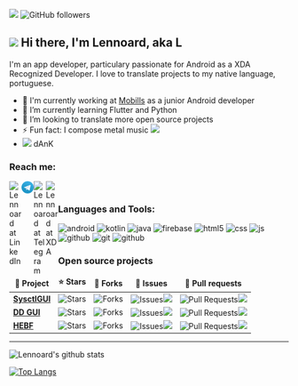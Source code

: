   ![](http://estruyf-github.azurewebsites.net/api/VisitorHit?user=Lennoard&countColorcountColor&countColor=%232979ff)  ![GitHub followers](https://img.shields.io/github/followers/Lennoard?label=Follow&style=social)
<h2><img src="https://emojis.slackmojis.com/emojis/images/1520808873/3643/cool-doge.gif?1520808873" width="30"/> Hi there, I'm Lennoard, aka L</h2>
I'm an app developer, particulary passionate for Android as a XDA Recognized Developer. I love to translate projects to my native language, portuguese.

<ul>
<li> 🔨 I'm currently working at <a href="https://www.mobills.com.br/">Mobills</a> as a junior Android developer</li>
<li> 🌱 I’m currently learning Flutter and Python</li>
<li> 👯 I’m looking to translate more open source projects</li>
<li> ⚡ Fun fact: I compose metal music <img src="https://emojis.slackmojis.com/emojis/images/1597609860/10080/headbanging_parrot.gif?1597609860" width="30" /></li>
<li><img src="https://emoji.gg/assets/emoji/1156_cool.png" width="30" /> dAnK</li>
</ul>



### Reach me:
[<img align="left" alt="Lennoard at LinkedIn" width="22px" src="https://raw.githubusercontent.com/peterthehan/peterthehan/master/assets/linkedin.svg" />][linkedin]
[<img align="left" alt="Lennoard at Telegram" width="22px" src="https://raw.githubusercontent.com/github/explore/master/topics/telegram/telegram.png" />][telegram]
[<img align="left" alt="Lennoard at Telegram" width="22px" src="https://raw.githubusercontent.com/peterthehan/peterthehan/master/assets/discord.svg" />][discord]
[<img align="left" alt="Lennoard at XDA" width="22px" src="https://icons.veryicon.com/png/128/object/material_design_icons/xda-6.png" />][xda]

<br />

### Languages and Tools:
<p>
	 <img alt="android" src="https://img.shields.io/badge/-Android-F05032?style=flat&color=e8f5e9&logo=android&logoColor=43a047" />
	<img alt="kotlin" src="https://img.shields.io/badge/-Kotlin-F05032?style=flat&&color=ede7f6&logo=kotlin&logoColor=ff9100" />
	<img alt="java" src="https://img.shields.io/badge/-Java-F05032?style=flat&&color=1e88e5&logo=java&logoColor=white" />
	<img alt="firebase" src="https://img.shields.io/badge/-Firebase-F05032?style=flat&&color=fff8e1&logo=firebase&logoColor=#ffffff" />
	<img alt="html5" src="https://img.shields.io/badge/-HTML5-E34F26?style=flat&color=ffebee&logo=html5&logoColor=f44336" />
	<img alt="css" src="https://img.shields.io/badge/-CSS-E34F26?style=flat&color=2196f3&logo=css3&logoColor=white" />
	<img alt="js" src="https://img.shields.io/badge/-JavaScript-E34F26?style=flat&color=fff59d&logo=javascript&logoColor=black" />
	<img alt="github" src="https://img.shields.io/badge/-Linux-F05032?style=flat&&color=white&logo=linux&logoColor=black" />
	  <img alt="git" src="https://img.shields.io/badge/-Git-F05032?style=flat&&color=f44336&logo=git&logoColor=white" />
	  <img alt="github" src="https://img.shields.io/badge/-GitHub-F05032?style=flat&&color=white&logo=github&logoColor=black" />
  
</p>

### Open source projects
<table>
  <thead align="center">
    <tr>
      <td><b>🔨 Project</b></td>
      <td><b>⭐ Stars</b></td>
      <td><b>🍴 Forks</b></td>
      <td><b>🚩 Issues</b></td>
      <td><b>📝 Pull requests</b></td>
    </tr>
  </thead>
  <tbody>
    <tr>
      <td><a href="https://github.com/Lennoard/SysctlGUI"><b>SysctlGUI</b></a></td>
      <td><img alt="Stars" src="https://img.shields.io/github/stars/Lennoard/SysctlGUI?style=flat-square&labelColor=343b41"/></td>
      <td><img alt="Forks" src="https://img.shields.io/github/forks/Lennoard/SysctlGUI?style=flat-square&labelColor=343b41"/></td>
      <td><img alt="Issues" src="https://img.shields.io/github/issues/Lennoard/SysctlGUI?style=flat-square&labelColor=343b41&label"/><img src="https://img.shields.io/github/issues-closed/Lennoard/SysctlGUI?style=flat-square&labelColor=343b41&label"/></td></td>
     <td><img alt="Pull Requests" src="https://img.shields.io/github/issues-pr/Lennoard/SysctlGUI?style=flat-square&labelColor=343b41&label"/><img src="https://img.shields.io/github/issues-pr-closed/Lennoard/SysctlGUI?style=flat-square&labelColor=343b41&label"/></td>
    </tr>
	  <tr>
      <td><a href="https://github.com/Lennoard/SysctlGUI"><b>DD GUI</b></a></td>
      <td><img alt="Stars" src="https://img.shields.io/github/stars/Lennoard/DDGUI?style=flat-square&labelColor=343b41"/></td>
      <td><img alt="Forks" src="https://img.shields.io/github/forks/Lennoard/DDGUI?style=flat-square&labelColor=343b41"/></td>
      <td><img alt="Issues" src="https://img.shields.io/github/issues/Lennoard/DDGUI?style=flat-square&labelColor=343b41&label"/><img src="https://img.shields.io/github/issues-closed/Lennoard/DDGUI?style=flat-square&labelColor=343b41&label"/></td></td>
      <td><img alt="Pull Requests" src="https://img.shields.io/github/issues-pr/Lennoard/DDGUI?style=flat-square&labelColor=343b41&label"/><img src="https://img.shields.io/github/issues-pr-closed/Lennoard/DDGUI?style=flat-square&labelColor=343b41&label"/></td>
    </tr>
    <tr>
      <td><a href="https://github.com/Lennoard/HEBF"><b>HEBF</b></a></td>
      <td><img alt="Stars" src="https://img.shields.io/github/stars/Lennoard/HEBF?style=flat-square&labelColor=343b41"/></td>
      <td><img alt="Forks" src="https://img.shields.io/github/forks/Lennoard/HEBF?style=flat-square&labelColor=343b41"/></td>
      <td><img alt="Issues" src="https://img.shields.io/github/issues/Lennoard/HEBF?style=flat-square&labelColor=343b41&label"/><img src="https://img.shields.io/github/issues-closed/Lennoard/HEBF?style=flat-square&labelColor=343b41&label"/></td></td>
      <td><img alt="Pull Requests" src="https://img.shields.io/github/issues-pr/Lennoard/HEBF?style=flat-square&labelColor=343b41&label"/><img src="https://img.shields.io/github/issues-pr-closed/Lennoard/HEBF?style=flat-square&labelColor=343b41&label"/></td>
    </tr>
  </tbody>
</table>

---

![Lennoard's github stats](https://github-readme-stats.vercel.app/api?username=Lennoard&show_icons=true)

[![Top Langs](https://github-readme-stats.vercel.app/api/top-langs/?username=Lennoard&layout=compact&hide=c%2B%2B,c)](https://github.com/anuraghazra/github-readme-stats)

[linkedin]: https://linkedin.com/in/lennoard
[xda]: https://forum.xda-developers.com/member.php?u=6652564
[telegram]: https://telegram.me/lennoard
[discord]: https://telegram.me/lennoard
